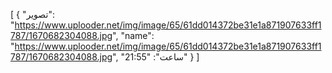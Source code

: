 [
  {
    "تصویر": "https://www.uplooder.net/img/image/65/61dd014372be31e1a871907633ff1787/1670682304088.jpg",
    "name": "https://www.uplooder.net/img/image/65/61dd014372be31e1a871907633ff1787/1670682304088.jpg",
    "ساعت": "21:55"
  }
]
